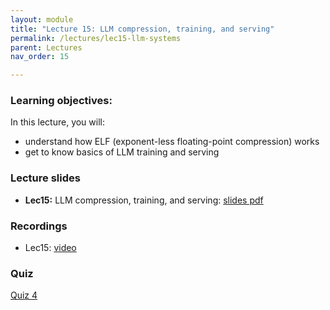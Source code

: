 ```yaml
---
layout: module
title: "Lecture 15: LLM compression, training, and serving"
permalink: /lectures/lec15-llm-systems
parent: Lectures
nav_order: 15

---
```


### Learning objectives:

In this lecture, you will:

* understand how ELF (exponent-less floating-point compression) works
* get to know basics of LLM training and serving


### Lecture slides

* **Lec15:** LLM compression, training, and serving: [slides pdf](/ds5110-spring25/assets/docs/lec15-llm-systems.pdf)


### Recordings

* Lec15: [video]()


### Quiz

<a href="https://forms.gle/E8sjNY8qA1ZaQYJEA">Quiz 4</a>



